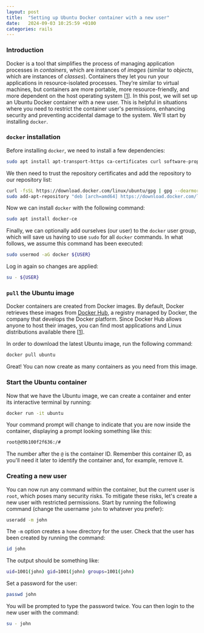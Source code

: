 ```yaml
---
layout: post
title:  "Setting up Ubuntu Docker container with a new user"
date:   2024-09-03 10:25:59 +0100
categories: rails
---
```


### Introduction

Docker is a tool that simplifies the process of managing application processes in _containers_, which are instances of _images_ (similar to _objects_, which are instances of _classes_). Containers they let you run your applications in resource-isolated processes. They’re similar to virtual machines, but containers are more portable, more resource-friendly, and more dependent on the host operating system [[1]]. In this post, we will set up an Ubuntu Docker container with a new user. This is helpful in situations where you need to restrict the container user's permissions, enhancing security and preventing accidental damage to the system. We'll start by installing `docker`.

### `docker` installation

Before installing `docker`, we need to install a few dependencies:

```bash
sudo apt install apt-transport-https ca-certificates curl software-properties-common gnupg -y
```

We then need to trust the repository certificates and add the repository to our repository list:

```bash
curl -fsSL https://download.docker.com/linux/ubuntu/gpg | gpg --dearmor | sudo tee /etc/apt/trusted.gpg.d/docker.gpg
sudo add-apt-repository "deb [arch=amd64] https://download.docker.com/linux/ubuntu focal stable"
```

Now we can install `docker` with the following command:

```bash
sudo apt install docker-ce
```

Finally, we can optionally add ourselves (our user) to the `docker` user group, which will save us having to use `sudo` for all `docker` commands. In what follows, we assume this command has been executed:

```bash
sudo usermod -aG docker ${USER}
```

Log in again so changes are applied:

```bash
su - ${USER}
```

### `pull` the Ubuntu image

Docker containers are created from Docker images. By default, Docker retrieves these images from [Docker Hub](https://hub.docker.com/), a registry managed by Docker, the company that develops the Docker platform. Since Docker Hub allows anyone to host their images, you can find most applications and Linux distributions available there [[1]].

In order to download the latest Ubuntu image, run the following command:

```bash
docker pull ubuntu
```

Great! You can now create as many containers as you need from this image.

### Start the Ubuntu container

Now that we have the Ubuntu image, we can create a container and enter its interactive terminal by running:

```bash
docker run -it ubuntu
```

Your command prompt will change to indicate that you are now inside the container, displaying a prompt looking something like this:

```bash
root@d9b100f2f636:/#
```

The number after the `@` is the container ID. Remember this container ID, as you'll need it later to identify the container and, for example, remove it. 

### Creating a new user

You can now run any command within the container, but the current user is `root`, which poses many security risks. To mitigate these risks, let's create a new user with restricted permissions. Start by running the following command (change the username `john` to whatever you prefer):

```bash
useradd -m john
``` 

The `-m` option creates a `home` directory for the user. Check that the user has been created by running the command:

```bash
id john
```

The output should be something like:

```bash
uid=1001(john) gid=1001(john) groups=1001(john)
```

Set a password for the user:

```bash
passwd john
```

You will be prompted to type the password twice. You can then login to the new user with the command:

```bash
su - john
```



  [1]: https://www.digitalocean.com/community/tutorials/how-to-install-and-use-docker-on-ubuntu-20-04
